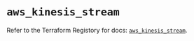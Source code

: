 # `aws_kinesis_stream`

Refer to the Terraform Registory for docs: [`aws_kinesis_stream`](https://registry.terraform.io/providers/hashicorp/aws/5.14.0/docs/resources/kinesis_stream).
